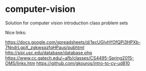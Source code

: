 # computer-vision
Solution for computer vision introduction class problem sets

Nice links:

https://docs.google.com/spreadsheets/d/1ecUGIyhYOfQPi3HPXb-7NndrLgpX_zgkwsqzfqHPaus/pubhtml
http://sipi.usc.edu/database/database.php
https://www.cc.gatech.edu/~afb/classes/CS4495-Spring2015-OMS/links.htm
https://github.com/gkouros/intro-to-cv-ud810
